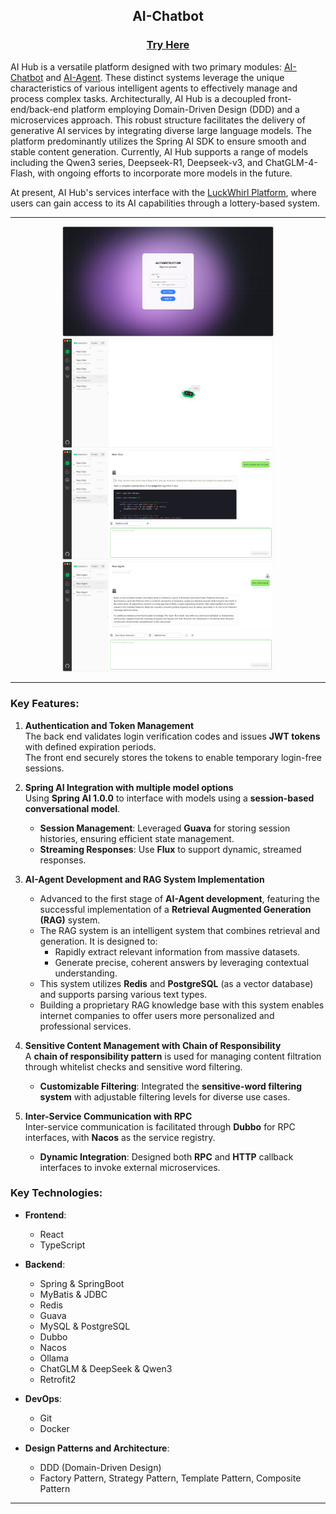 ## <div align="center">AI-Chatbot</div>

###  <div align="center">[Try Here](http://linst-yyds.top:3000)</div>

AI Hub is a versatile platform designed with two primary modules: [AI-Chatbot](https://github.com/lst3455/AI-ChatBot) and [AI-Agent](https://github.com/lst3455/AI-Agent). These distinct systems leverage the unique characteristics of various intelligent agents to effectively manage and process complex tasks. Architecturally, AI Hub is a decoupled front-end/back-end platform employing Domain-Driven Design (DDD) and a microservices approach. This robust structure facilitates the delivery of generative AI services by integrating diverse large language models. The platform predominantly utilizes the Spring AI SDK to ensure smooth and stable content generation. Currently, AI Hub supports a range of models including the Qwen3 series, Deepseek-R1, Deepseek-v3, and ChatGLM-4-Flash, with ongoing efforts to incorporate more models in the future.

At present, AI Hub's services interface with the [LuckWhirl Platform](https://github.com/lst3455/LuckWhirl-platform), where users can gain access to its AI capabilities through a lottery-based system.

---

<div align="center"><img src="docs/readme/auth.png" style="zoom: 33%;" /></div>
<div align="center"><img src="docs/readme/chat2.png" style="zoom: 33%;" /></div>
<div align="center"><img src="docs/readme/chat1.png" style="zoom: 33%;" /></div>
<div align="center"><img src="docs/readme/agent1.png" style="zoom: 33%;" /></div>

---
### Key Features:

1.  **Authentication and Token Management**  
    The back end validates login verification codes and issues **JWT tokens** with defined expiration periods.  
    The front end securely stores the tokens to enable temporary login-free sessions.

2.  **Spring AI Integration with multiple model options**  
    Using **Spring AI 1.0.0** to interface with models using a **session-based conversational model**.
    -   **Session Management**: Leveraged **Guava** for storing session histories, ensuring efficient state management.
    -   **Streaming Responses**: Use **Flux** to support dynamic, streamed responses.

3.  **AI-Agent Development and RAG System Implementation**
    -   Advanced to the first stage of **AI-Agent development**, featuring the successful implementation of a **Retrieval Augmented Generation (RAG)** system.
    -   The RAG system is an intelligent system that combines retrieval and generation. It is designed to:
        -   Rapidly extract relevant information from massive datasets.
        -   Generate precise, coherent answers by leveraging contextual understanding.
    -   This system utilizes **Redis** and **PostgreSQL** (as a vector database) and supports parsing various text types.
    -   Building a proprietary RAG knowledge base with this system enables internet companies to offer users more personalized and professional services.

4.  **Sensitive Content Management with Chain of Responsibility**  
    A **chain of responsibility pattern** is used for managing content filtration through whitelist checks and sensitive word filtering.
    -   **Customizable Filtering**: Integrated the **sensitive-word filtering system** with adjustable filtering levels for diverse use cases.

5.  **Inter-Service Communication with RPC**  
    Inter-service communication is facilitated through **Dubbo** for RPC interfaces, with **Nacos** as the service registry.
    -   **Dynamic Integration**: Designed both **RPC** and **HTTP** callback interfaces to invoke external microservices.

### Key Technologies:

- **Frontend**:
   - React
   - TypeScript

- **Backend**:
   - Spring & SpringBoot
   - MyBatis & JDBC
   - Redis
   - Guava
   - MySQL & PostgreSQL
   - Dubbo
   - Nacos
   - Ollama
   - ChatGLM & DeepSeek & Qwen3
   - Retrofit2

- **DevOps**:
   - Git
   - Docker

- **Design Patterns and Architecture**:
   - DDD (Domain-Driven Design)
   - Factory Pattern, Strategy Pattern, Template Pattern, Composite Pattern

---

